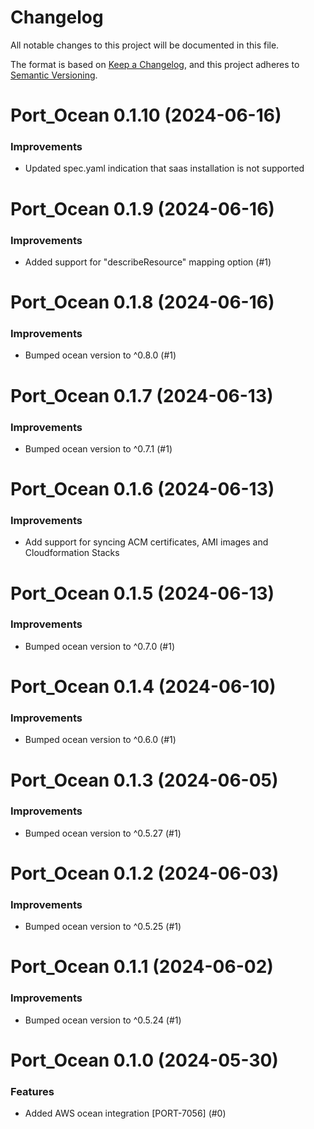 # Changelog

All notable changes to this project will be documented in this file.

The format is based on [Keep a Changelog](https://keepachangelog.com/en/1.0.0/),
and this project adheres to [Semantic Versioning](https://semver.org/spec/v2.0.0.html).

<!-- towncrier release notes start -->

# Port_Ocean 0.1.10 (2024-06-16)

### Improvements

- Updated spec.yaml indication that saas installation is not supported


# Port_Ocean 0.1.9 (2024-06-16)

### Improvements

- Added support for "describeResource" mapping option (#1)


# Port_Ocean 0.1.8 (2024-06-16)

### Improvements

- Bumped ocean version to ^0.8.0 (#1)



# Port_Ocean 0.1.7 (2024-06-13)

### Improvements

- Bumped ocean version to ^0.7.1 (#1)


# Port_Ocean 0.1.6 (2024-06-13)

### Improvements

- Add support for syncing ACM certificates, AMI images and Cloudformation Stacks


# Port_Ocean 0.1.5 (2024-06-13)

### Improvements

- Bumped ocean version to ^0.7.0 (#1)


# Port_Ocean 0.1.4 (2024-06-10)

### Improvements

- Bumped ocean version to ^0.6.0 (#1)


# Port_Ocean 0.1.3 (2024-06-05)

### Improvements

- Bumped ocean version to ^0.5.27 (#1)


# Port_Ocean 0.1.2 (2024-06-03)

### Improvements

- Bumped ocean version to ^0.5.25 (#1)


# Port_Ocean 0.1.1 (2024-06-02)

### Improvements

- Bumped ocean version to ^0.5.24 (#1)


# Port_Ocean 0.1.0 (2024-05-30)

### Features

- Added AWS ocean integration [PORT-7056] (#0)
